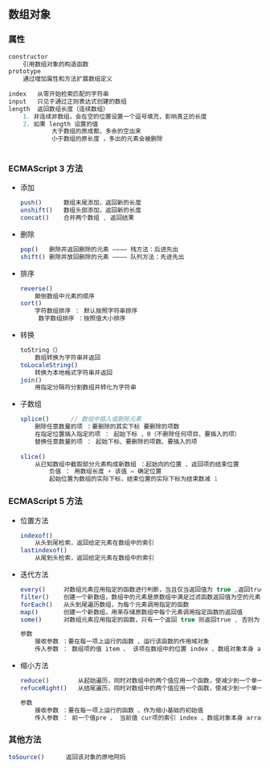 ## 数组对象

### 属性

```js
constructor
	引用数组对象的构造函数
prototype
	通过增加属性和方法扩展数组定义
    
index   从零开始检索匹配的字符串
input   只见于通过正则表达式创建的数组
length	返回数组长度（连续数组）
	1. 非连续非数组，会在空的位置设置一个逗号填充，影响真正的长度
    2. 如果 length 设置的值
    		大于数组的原成都，多余的空出来
            小于数组的原长度 ，多出的元素会被删除
    
```



### ECMAScript 3 方法

*   添加

    ```js
    push()   	数组末尾添加，返回新的长度
    unshift()	数组头部添加，返回新的长度
    concat()	合并两个数组 , 返回结果
    ```

*   删除

    ```js
    pop()	删除并返回删除的元素 ———— 栈方法：后进先出
    shift() 删除并放回删除的元素 ———— 队列方法：先进先出
    ```

*   排序

    ```js
    reverse()
    	颠倒数组中元素的顺序
    sort()
    	字符数组排序 ： 默认按照字符串排序
         数字数组排序	：按照值大小排序
    ```

*   转换

    ```js
    toString（）
    	数组转换为字符串并返回
    toLocaleString()
    	转换为本地格式字符串并返回
    join()
    	用指定分隔符分割数组并转化为字符串
    ```

*   子数组

    ```js
    splice()      // 数组中插入或删除元素
    	删除任意数量的项 ：要删除的其实下标 要删除的项数
        在指定位置插入指定的项 ： 起始下标 、0（不删除任何项目、要插入的项）
        替换任意数量的项 ： 起始下标、要删除的项数、要插入的项
        
    slice()
    	从已知数组中截取部分元素构成新数组 ：起始向的位置 、返回项的结束位置
        	负值 ： 用数组长度 + 该值 = 确定位置
    		起始位置为数组的实际下标，结束位置的实际下标为结束数减 1
    ```

### ECMAScript 5 方法

*   位置方法

    ```js
    indexof()	
    	从头到尾检索，返回给定元素在数组中的索引
    lastindexof()
    	从尾到头检索，返回给定元素在数组中的索引
    ```

*   迭代方法

    ```js
    every()		对数组元素应用指定的函数进行判断，当且仅当返回值为 true ,返回true , 否则为 true
    filter()	创建一个新数组，数组中的元素是原数组中满足过滤函数返回值为空的元素
    forEach()	从头到尾遍历数组，为每个元素调用指定的函数
    map()		创建一个新数组，用来存储原数组中每个元素调用指定函数的返回值
    some()		对数组元素应用指定的函数，只有一个返回 true 则返回true , 否则为 false
    
    参数
    	接收参数 ：要在每一项上运行的函数 、运行该函数的作用域对象
        传入参数 ： 数组项的值 item 、 该项在数组中的位置 index 、数组对象本身 arrau
    ```

*   缩小方法

    ```js
    reduce()		从起始遍历，同时对数组中的两个值应用一个函数，使减少到一个单一值
    refuceRight()	从结尾遍历，同时对数组中的两个值应用一个函数，使减少到一个单一值
    
    参数
    	接收参数 ：要在每一项上运行的函数 、作为缩小基础的初始值
        传入参数 ： 前一个值pre 、 当前值 cur项的索引 index 、数组对象本身 arrau
    ```

### 其他方法

```js
toSource()		返回该对象的原地阿妈
```



